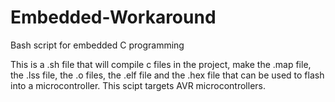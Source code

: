 # Embedded-Workaround
  Bash script for embedded C programming

  This is a .sh file that will compile c files in the project, make the .map file, the .lss file, the .o files,
the .elf file and the .hex file that can be used to flash into a microcontroller.
  This scipt targets AVR microcontrollers.
